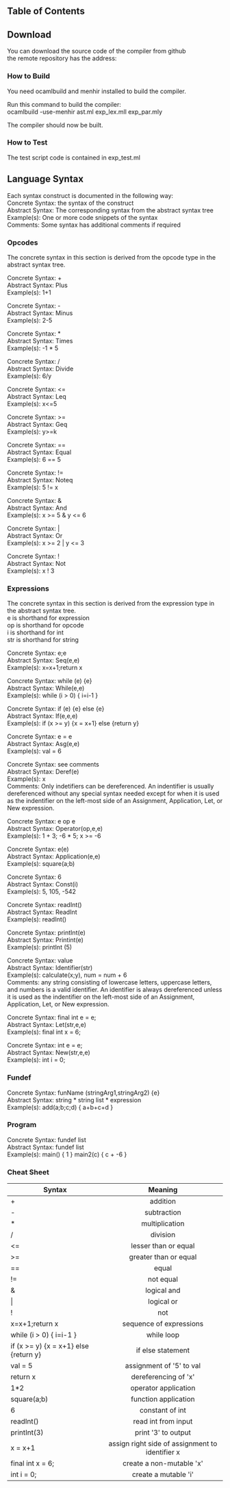 ## Table of Contents

## Download
You can download the source code of the compiler from github
<br />the remote repository has the address:
<br />
### How to Build
You need ocamlbuild and menhir installed to build the compiler.

Run this command to build the compiler:
<br />ocamlbuild -use-menhir ast.ml exp_lex.mll exp_par.mly

The compiler should now be built.

### How to Test
The test script code is contained in exp_test.ml

## Language Syntax
Each syntax construct is documented in the following way:
<br />Concrete Syntax: the syntax of the construct
<br />Abstract Syntax: The corresponding syntax from the abstract syntax tree
<br />Example(s): One or more code snippets of the syntax
<br />Comments: Some syntax has additional comments if required

### Opcodes
The concrete syntax in this section is derived from the opcode type in the abstract syntax tree.

Concrete Syntax: +
<br /> Abstract Syntax: Plus
<br /> Example(s): 1+1

Concrete Syntax: -
<br /> Abstract Syntax: Minus
<br /> Example(s): 2-5

Concrete Syntax: \*
<br /> Abstract Syntax: Times
<br /> Example(s): -1 \* 5

Concrete Syntax: /
<br /> Abstract Syntax: Divide
<br /> Example(s): 6/y

Concrete Syntax: <=
<br /> Abstract Syntax: Leq
<br /> Example(s): x<=5

Concrete Syntax: >=
<br /> Abstract Syntax: Geq
<br /> Example(s): y>=k

Concrete Syntax: ==
<br /> Abstract Syntax: Equal
<br /> Example(s): 6 == 5

Concrete Syntax: !=
<br /> Abstract Syntax: Noteq
<br /> Example(s): 5 != x

Concrete Syntax: &
<br /> Abstract Syntax: And
<br /> Example(s): x >= 5 & y <= 6

Concrete Syntax: |
<br /> Abstract Syntax: Or
<br /> Example(s): x >= 2 | y <= 3

Concrete Syntax: !
<br /> Abstract Syntax: Not
<br /> Example(s): x ! 3

### Expressions
The concrete syntax in this section is derived from the expression type in the abstract syntax tree.
<br /> e is shorthand for expression
<br /> op is shorthand for opcode
<br /> i is shorthand for int
<br /> str is shorthand for string

Concrete Syntax: e;e
<br /> Abstract Syntax: Seq(e,e)
<br /> Example(s): x=x+1;return x

Concrete Syntax: while (e) {e}
<br /> Abstract Syntax: While(e,e)
<br /> Example(s): while (i > 0) { i=i-1 }

Concrete Syntax: if (e) {e} else {e}
<br /> Abstract Syntax: If(e,e,e)
<br /> Example(s): if (x >= y) {x = x+1} else {return y}

Concrete Syntax: e = e
<br /> Abstract Syntax: Asg(e,e)
<br /> Example(s): val = 6

Concrete Syntax: see comments
<br /> Abstract Syntax: Deref(e)
<br /> Example(s): x
<br /> Comments: Only indetifiers can be dereferenced. An indentifier is usually dereferenced without any special syntax needed except for when it is used as the indentifier on the left-most side of an Assignment, Application, Let, or New expression.

Concrete Syntax: e op e
<br /> Abstract Syntax: Operator(op,e,e)
<br /> Example(s): 1 + 3; -6 \* 5; x >= -6

Concrete Syntax: e(e)
<br /> Abstract Syntax: Application(e,e)
<br /> Example(s): square(a;b)

Concrete Syntax: 6
<br /> Abstract Syntax: Const(i)
<br /> Example(s): 5, 105, -542

Concrete Syntax: readInt()
<br /> Abstract Syntax: ReadInt
<br /> Example(s): readInt()

Concrete Syntax: printInt(e)
<br /> Abstract Syntax: Printint(e)
<br /> Example(s): printInt (5)

Concrete Syntax: value
<br /> Abstract Syntax: Identifier(str)
<br /> Example(s): calculate(x;y), num = num + 6
<br /> Comments: any string consisting of lowercase letters, uppercase letters, and numbers is a valid identifier. An identifier is always dereferenced unless it is used as the indentifier on the left-most side of an Assignment, Application, Let, or New expression.

Concrete Syntax: final int e = e;
<br /> Abstract Syntax: Let(str,e,e)
<br /> Example(s): final int x = 6;

Concrete Syntax: int e = e;
<br /> Abstract Syntax: New(str,e,e)
<br /> Example(s): int i = 0;

### Fundef

Concrete Syntax: funName (stringArg1,stringArg2) {e}
<br /> Abstract Syntax: string * string list * expression
<br /> Example(s): add(a;b;c;d) { a+b+c+d }

### Program
Concrete Syntax: fundef list
<br /> Abstract Syntax: fundef list
<br /> Example(s): main() { 1 } main2(c) { c + -6 }

### Cheat Sheet
| Syntax      | Meaning    |
| ------------|:-------------:|
| + | addition|
| - | subtraction|
| * | multiplication|
| / | division |
| <=| lesser than or equal|
| >=| greater than or equal|
| ==| equal|
| !=| not equal|
| &| logical and|
| &#124; | logical or|
| ! | not |
| x=x+1;return x | sequence of expressions |
| while (i > 0) { i=i-1 } | while loop |
| if (x >= y) {x = x+1} else {return y} | if else statement |
| val = 5 | assignment of '5' to val |
| return x | dereferencing of 'x' |
| 1*2 | operator application |
| square(a;b) | function application |
| 6 | constant of int |
| readInt() | read int from input |
| printInt(3) | print '3' to output |
| x = x+1 | assign right side of assignment to identifier x |
| final int x = 6; | create a non-mutable 'x' |
| int i = 0; | create a mutable 'i' |
